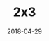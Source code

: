 ---
layout: site
title: "2x3"
date: 2018-04-29
categories: [community]
version: 1.5.8
major: 1
minor: 5
patch: 8
slug: 2x3
link: https://www.2x3.cl/
permalink: /sites/:slug
---
